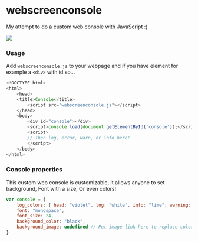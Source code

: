 # webscreenconsole

My attempt to do a custom web console with JavaScript :)

<img src="https://scontent-mrs2-1.xx.fbcdn.net/v/t1.0-9/120943836_645157386374213_434817603923516791_o.jpg?_nc_cat=111&_nc_sid=730e14&_nc_ohc=Nkf4-Cow77kAX8TTQ-0&_nc_ht=scontent-mrs2-1.xx&oh=d8c3af2ff2bcaf3cad9fd0567c623307&oe=5FA07654">

### Usage

Add `webscreenconsole.js` to your webpage and if you have element for example a `<div>` with id so...

```js
<!DOCTYPE html>
<html>
    <head>
	<title>Console</title>
		<script src="webscreenconsole.js"></script>
	</head>
	<body>
		<div id="console"></div>
		<script>console.load(document.getElementById('console'));</script>
		<script>
        // Then log, error, warn, or info here!
		</script>
	</body>
</html>
```

### Console properties

This custom web console is customizable, It allows anyone to set background, Font with a size, Or even colors!

```js
var console = {
    log_colors: { head: "violet", log: "white", info: "lime", warning: "yellow", error: "red" }, // Log colors
    font: "monospace",
    font_size: 24,
    background_color: "black",
    background_image: undefined // Put image link here to replace color with image as background!
}
```
